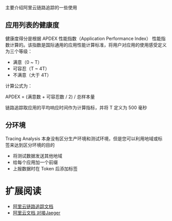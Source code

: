



主要介绍阿里云链路追踪的一些使用


## 应用列表的健康度

健康度得分是根据 APDEX 性能指数（Application Performance Index） 性能指数计算的。该指数是国际通用的应用性能计算标准，将用户对应用的使用感受定义为三个等级：

- 满意（0 ~ T）
- 可容忍（T ~ 4T）
- 不满意（大于 4T）

计算公式为：

APDEX = (满意数 + 可容忍数 / 2) / 总样本量

链路追踪取应用的平均响应时间作为计算指标，并将 T 定义为 500 毫秒



## 分环境

Tracing Analysis 本身没有区分生产环境和测试环境，但是您可以利用地域或标签来达到区分环境的目的

- 将测试数据发送其他地域
- 给每个应用加一个前缀
- 上报数据时在  Token 后添加标签


# 扩展阅读

- [阿里云链路追踪文档](https://help.aliyun.com/product/90275.html)
- [阿里云文档 对接Jaeger](https://help.aliyun.com/knowledge_detail/68035.html)



